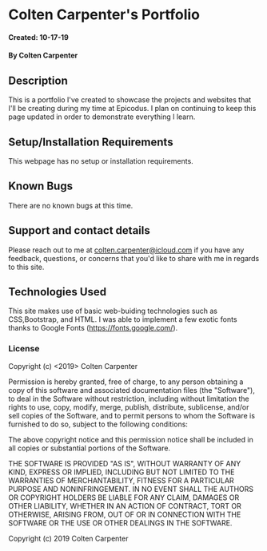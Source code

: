 # Colten Carpenter's Portfolio

#### Created: 10-17-19

#### By Colten Carpenter

## Description

This is a portfolio I've created to showcase the projects and websites that I'll be creating during my time at Epicodus.  I plan on continuing to keep this page updated in order to demonstrate everything I learn.

## Setup/Installation Requirements

This webpage has no setup or installation requirements.

## Known Bugs

There are no known bugs at this time.
## Support and contact details

Please reach out to me at colten.carpenter@icloud.com if you have any feedback, questions, or concerns that you'd like to share with me in regards to this site.

## Technologies Used

This site makes use of basic web-buiding technologies such as CSS,Bootstrap, and HTML.  I was able to implement a few exotic fonts thanks to Google Fonts (https://fonts.google.com/).

### License

Copyright (c) <2019> Colten Carpenter

Permission is hereby granted, free of charge, to any person obtaining a copy
of this software and associated documentation files (the "Software"), to deal
in the Software without restriction, including without limitation the rights
to use, copy, modify, merge, publish, distribute, sublicense, and/or sell
copies of the Software, and to permit persons to whom the Software is
furnished to do so, subject to the following conditions:

The above copyright notice and this permission notice shall be included in all
copies or substantial portions of the Software.

THE SOFTWARE IS PROVIDED "AS IS", WITHOUT WARRANTY OF ANY KIND, EXPRESS OR
IMPLIED, INCLUDING BUT NOT LIMITED TO THE WARRANTIES OF MERCHANTABILITY,
FITNESS FOR A PARTICULAR PURPOSE AND NONINFRINGEMENT. IN NO EVENT SHALL THE
AUTHORS OR COPYRIGHT HOLDERS BE LIABLE FOR ANY CLAIM, DAMAGES OR OTHER
LIABILITY, WHETHER IN AN ACTION OF CONTRACT, TORT OR OTHERWISE, ARISING FROM,
OUT OF OR IN CONNECTION WITH THE SOFTWARE OR THE USE OR OTHER DEALINGS IN THE
SOFTWARE.

Copyright (c) 2019 Colten Carpenter
